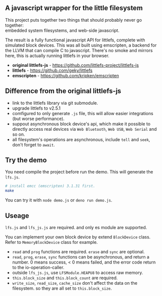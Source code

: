 ## A javascript wrapper for the little filesystem

This project puts together two things that should probably never
go together:  
embedded system filesystems, and web-side javascript.

The result is a fully functional javascript API for littlefs, complete
with simulated block devices. This was all built using emscripten, a
backend for the LLVM that can compile C to javascript. There's no smoke
and mirrors here, this is actually running littlefs in your browser.

* **original littlefs-js** - https://github.com/littlefs-project/littlefs-js
* **littlefs** - https://github.com/geky/littlefs  
* **emscripten** - https://github.com/kripken/emscripten  

## Difference from the original littlefs-js
* link to the littlefs library via git submodule.
* upgrade littlefs to v2.5.1
* comfigured to only generate `.js` file, this will allow easier integrations (but worse performance).
* suppout asynchronous block device's api, which make it possible to directly access real devices via `Web Bluetooth`, `Web USB`, `Web Serial` and so on.
* all filesystem's operations are asynchronous, include `tell` and `seek`, don't forget to `await`.

## Try the demo
You need compile the project before run the demo. This will generate the `lfs.js`.

```bash
# install emcc (emscripten) 3.1.31 first.
make
```

You can try it with `node demo.js` or `deno run demo.js`.

## Useage
`lfs.js` and `lfs_js.js` are required. and only es module are supported.

You can implement your own block device by extend `BlockDevice` class.
Refer to `MemoryBlockDevice` class for example.
* `read` and `prog` functions are required. `erase` and `sync` are optional.
* `read`, `prog`, `erase`, `sync` functions can be asynchronous, and return a number. 0 means success, < 0 means failed, and the error code return to the io-operation-caller.
* outside `lfs_js.js`, use `LFSModule.HEAPU8` to access raw memory.
* `this.block_size` and `this.block_count` are required.
* `write_size`, `read_size`, `cache_size` don't affect the data on the filesystem. so they are all set to `this.block_size`.
